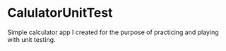 # CalulatorUnitTest
Simple calculator app I created for the purpose of practicing and playing with unit testing.
